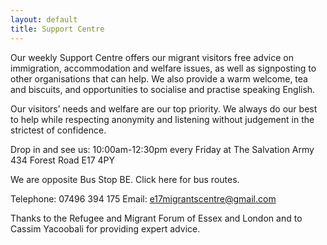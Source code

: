 ```yaml
---
layout: default
title: Support Centre
---
```


Our weekly Support Centre offers our migrant visitors free advice on immigration, accommodation and welfare issues, as well as signposting to other organisations that can help. We also provide a warm welcome, tea and biscuits, and opportunities to socialise and practise speaking English.

Our visitors’ needs and welfare are our top priority. We always do our best to help while respecting anonymity and listening without judgement in the strictest of confidence.

Drop in and see us:
10:00am-12:30pm every Friday
at The Salvation Army
434 Forest Road
E17 4PY

We are opposite Bus Stop BE. Click here for bus routes.

Telephone: 07496 394 175
Email: e17migrantscentre@gmail.com

Thanks to the Refugee and Migrant Forum of Essex and London and to Cassim Yacoobali for providing expert advice.
